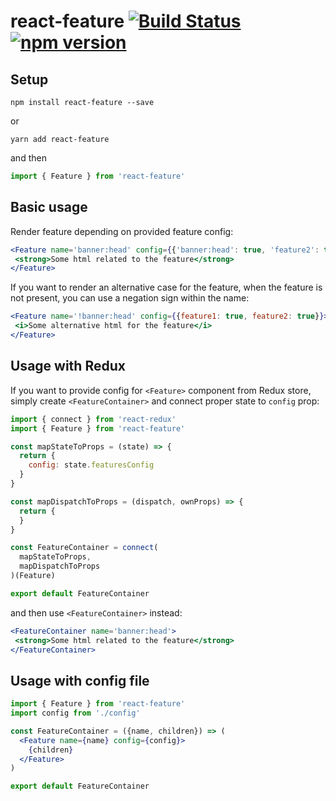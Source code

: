 # react-feature [![Build Status](https://travis-ci.org/pawelgalazka/react-feature.svg?branch=master)](https://travis-ci.org/pawelgalazka/react-feature) [![npm version](https://badge.fury.io/js/react-feature.svg)](https://badge.fury.io/js/react-feature)

## Setup

```
npm install react-feature --save
```

or

```
yarn add react-feature
```

and then

```javascript
import { Feature } from 'react-feature'
```

## Basic usage

Render feature depending on provided feature config:

```jsx
<Feature name='banner:head' config={{'banner:head': true, 'feature2': true}}>
 <strong>Some html related to the feature</strong>
</Feature>
```

If you want to render an alternative case for the feature, when the feature is not present,
you can use a negation sign within the name:

```jsx
<Feature name='!banner:head' config={{feature1: true, feature2: true}}>
 <i>Some alternative html for the feature</i>
</Feature>
```

## Usage with Redux

If you want to provide config for `<Feature>` component from Redux store, simply
create `<FeatureContainer>` and connect proper state to `config` prop:

```javascript
import { connect } from 'react-redux'
import { Feature } from 'react-feature'

const mapStateToProps = (state) => {
  return {
    config: state.featuresConfig
  }
}

const mapDispatchToProps = (dispatch, ownProps) => {
  return {
  }
}

const FeatureContainer = connect(
  mapStateToProps,
  mapDispatchToProps
)(Feature)

export default FeatureContainer
```

and then use `<FeatureContainer>` instead:

```jsx
<FeatureContainer name='banner:head'>
 <strong>Some html related to the feature</strong>
</FeatureContainer>
```

## Usage with config file

```jsx
import { Feature } from 'react-feature'
import config from './config'

const FeatureContainer = ({name, children}) => (
  <Feature name={name} config={config}>
    {children}
  </Feature>
)

export default FeatureContainer
```